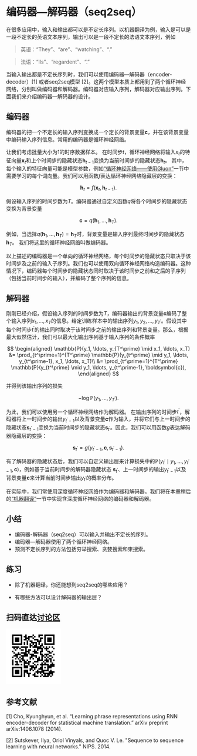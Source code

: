 # 编码器—解码器（seq2seq）

在很多应用中，输入和输出都可以是不定长序列。以机器翻译为例，输入是可以是一段不定长的英语文本序列，输出可以是一段不定长的法语文本序列，例如

> 英语：“They”、“are”、“watching”、“.”

> 法语：“Ils”、“regardent”、“.”

当输入输出都是不定长序列时，我们可以使用编码器—解码器（encoder-decoder）[1] 或者seq2seq模型 [2]。这两个模型本质上都用到了两个循环神经网络，分别叫做编码器和解码器。编码器对应输入序列，解码器对应输出序列。下面我们来介绍编码器—解码器的设计。


## 编码器

编码器的把一个不定长的输入序列变换成一个定长的背景变量$\boldsymbol{c}$，并在该背景变量中编码输入序列信息。常用的编码器是循环神经网络。

让我们考虑批量大小为1的时序数据样本。
在时间步$t$，循环神经网络将输入$x_t$的特征向量$\boldsymbol{x}_t$和上个时间步的隐藏状态$\boldsymbol{h}_{t-1}$变换为当前时间步的隐藏状态$\boldsymbol{h}_t$。
其中，每个输入的特征向量可能是模型参数，例如[“循环神经网络——使用Gluon”](../chapter_recurrent-neural-networks/rnn-gluon.md)一节中需要学习的每个词向量。我们可以用函数$f$表达循环神经网络隐藏层的变换：

$$\boldsymbol{h}_t = f(\boldsymbol{x}_t, \boldsymbol{h}_{t-1}). $$

假设输入序列的时间步数为$T$。编码器通过自定义函数$q$将各个时间步的隐藏状态变换为背景变量

$$\boldsymbol{c} =  q(\boldsymbol{h}_1, \ldots, \boldsymbol{h}_T).$$

例如，当选择$q(\boldsymbol{h}_1, \ldots, \boldsymbol{h}_T) = \boldsymbol{h}_T$时，背景变量是输入序列最终时间步的隐藏状态$\boldsymbol{h}_T$。
我们将这里的循环神经网络叫做编码器。

以上描述的编码器是一个单向的循环神经网络，每个时间步的隐藏状态只取决于该时间步及之前的输入子序列。我们也可以使用双向循环神经网络构造编码器。这种情况下，编码器每个时间步的隐藏状态同时取决于该时间步之前和之后的子序列（包括当前时间步的输入），并编码了整个序列的信息。



## 解码器

刚刚已经介绍，假设输入序列的时间步数为$T$，编码器输出的背景变量$\boldsymbol{c}$编码了整个输入序列$x_1, \ldots, x_T$的信息。给定训练样本中的输出序列$y_1, y_2, \ldots, y_{T^\prime}$。假设其中每个时间步$t^\prime$的输出同时取决于该时间步之前的输出序列和背景变量。那么，根据最大似然估计，我们可以最大化输出序列基于输入序列的条件概率

$$
\begin{aligned}
\mathbb{P}(y_1, \ldots, y_{T^\prime} \mid x_1, \ldots, x_T)
&= \prod_{t^\prime=1}^{T^\prime} \mathbb{P}(y_{t^\prime} \mid y_1, \ldots, y_{t^\prime-1}, x_1, \ldots, x_T)\\
&= \prod_{t^\prime=1}^{T^\prime} \mathbb{P}(y_{t^\prime} \mid y_1, \ldots, y_{t^\prime-1}, \boldsymbol{c}),
\end{aligned}
$$


并得到该输出序列的损失

$$- \log\mathbb{P}(y_1, \ldots, y_{T^\prime}).$$

为此，我们可以使用另一个循环神经网络作为解码器。
在输出序列的时间步$t^\prime$，解码器将上一时间步的输出$y_{t^\prime-1}$以及背景变量$\boldsymbol{c}$作为输入，并将它们与上一时间步的隐藏状态$\boldsymbol{s}_{t^\prime-1}$变换为当前时间步的隐藏状态$\boldsymbol{s}_{t^\prime}$。因此，我们可以用函数$g$表达解码器隐藏层的变换：

$$\boldsymbol{s}_{t^\prime} = g(y_{t^\prime-1}, \boldsymbol{c}, \boldsymbol{s}_{t^\prime-1}).$$

有了解码器的隐藏状态后，我们可以自定义输出层来计算损失中的$\mathbb{P}(y_{t^\prime} \mid y_1, \ldots, y_{t^\prime-1}, \boldsymbol{c})$，例如基于当前时间步的解码器隐藏状态 $\boldsymbol{s}_{t^\prime}$、上一时间步的输出$y_{t^\prime-1}$以及背景变量$\boldsymbol{c}$来计算当前时间步输出$y_{t^\prime}$的概率分布。

在实际中，我们常使用深度循环神经网络作为编码器和解码器。我们将在本章稍后的[“机器翻译”](nmt.md)一节中实现含深度循环神经网络的编码器和解码器。


## 小结

* 编码器-解码器（seq2seq）可以输入并输出不定长的序列。
* 编码器—解码器使用了两个循环神经网络。
* 预测不定长序列的方法包括穷举搜索、贪婪搜索和束搜索。


## 练习

* 除了机器翻译，你还能想到seq2seq的哪些应用？

* 有哪些方法可以设计解码器的输出层？


## 扫码直达[讨论区](https://discuss.gluon.ai/t/topic/4523)

![](../img/qr_seq2seq.svg)


## 参考文献

[1] Cho, Kyunghyun, et al. “Learning phrase representations using RNN encoder-decoder for statistical machine translation.” arXiv preprint arXiv:1406.1078 (2014).

[2] Sutskever, Ilya, Oriol Vinyals, and Quoc V. Le. "Sequence to sequence learning with neural networks." NIPS. 2014.
